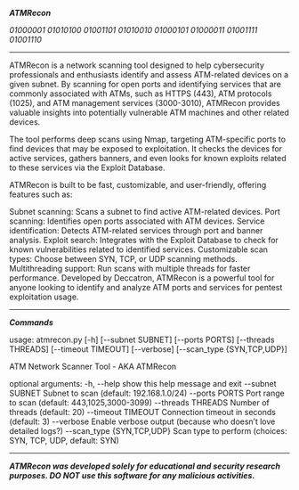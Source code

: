 **_ATMRecon_**

_01000001 01010100 01001101 01010010 01000101 01000011 01001111 01001110_

---------------------------------------------------------------------------

ATMRecon is a network scanning tool designed to help cybersecurity professionals and enthusiasts identify and assess ATM-related devices on a given subnet. By scanning for open ports and identifying services that are commonly associated with ATMs, such as HTTPS (443), ATM protocols (1025), and ATM management services (3000-3010), ATMRecon provides valuable insights into potentially vulnerable ATM machines and other related devices.

The tool performs deep scans using Nmap, targeting ATM-specific ports to find devices that may be exposed to exploitation. It checks the devices for active services, gathers banners, and even looks for known exploits related to these services via the Exploit Database.

ATMRecon is built to be fast, customizable, and user-friendly, offering features such as:

Subnet scanning: Scans a subnet to find active ATM-related devices.
Port scanning: Identifies open ports associated with ATM devices.
Service identification: Detects ATM-related services through port and banner analysis.
Exploit search: Integrates with the Exploit Database to check for known vulnerabilities related to identified services.
Customizable scan types: Choose between SYN, TCP, or UDP scanning methods.
Multithreading support: Run scans with multiple threads for faster performance.
Developed by Deccatron, ATMRecon is a powerful tool for anyone looking to identify and analyze ATM ports and services for pentest exploitation usage.

---------------------------------------------------------------------------

_**Commands**_

usage: atmrecon.py [-h] [--subnet SUBNET] [--ports PORTS] [--threads THREADS]
                   [--timeout TIMEOUT] [--verbose] [--scan_type {SYN,TCP,UDP}]

ATM Network Scanner Tool - AKA ATMRecon

optional arguments:
  -h, --help            show this help message and exit
  --subnet SUBNET       Subnet to scan (default: 192.168.1.0/24)
  --ports PORTS         Port range to scan (default: 443,1025,3000-3099)
  --threads THREADS     Number of threads (default: 20)
  --timeout TIMEOUT     Connection timeout in seconds (default: 3)
  --verbose             Enable verbose output (because who doesn’t love detailed logs?)
  --scan_type {SYN,TCP,UDP}
                        Scan type to perform (choices: SYN, TCP, UDP, default: SYN)

---------------------------------------------------------------------------

_**ATMRecon was developed solely for educational and security research purposes. DO NOT use this software for any malicious activities.**_
